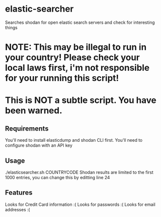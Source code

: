 # elastic-searcher
Searches shodan for open elastic search servers and check for interesting things

# NOTE: This may be illegal to run in your country! Please check your local laws first, i'm not responsible for your running this script!
# This is NOT a subtle script. You have been warned.

## Requirements
You'll need to install elasticdump and shodan CLI first.
You'll need to configure shodan with an API key

## Usage
./elasticsearcher.sh COUNTRYCODE
Shodan results are limited to the first 1000 entries, you can change this by editting line 24

## Features
Looks for Credit Card information :(
Looks for passwords :(
Looks for email addresses :(
